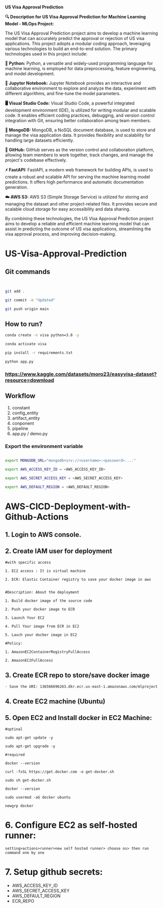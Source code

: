 **US Visa Approval Prediction**

**🔍 Description for US Visa Approval Prediction for Machine Learning Model - MLOps Project:**

The US Visa Approval Prediction project aims to develop a machine learning model that can accurately predict the approval or rejection of US visa applications. This project adopts a modular coding approach, leveraging various technologies to build an end-to-end solution. The primary technologies used in this project include:

**🐍 Python:** Python, a versatile and widely-used programming language for machine learning, is employed for data preprocessing, feature engineering, and model development.

**📓 Jupyter Notebook:** Jupyter Notebook provides an interactive and collaborative environment to explore and analyze the data, experiment with different algorithms, and fine-tune the model parameters.

**🖥️ Visual Studio Code:** Visual Studio Code, a powerful integrated development environment (IDE), is utilized for writing modular and scalable code. It enables efficient coding practices, debugging, and version control integration with Git, ensuring better collaboration among team members.

**🍃 MongoDB:** MongoDB, a NoSQL document database, is used to store and manage the visa application data. It provides flexibility and scalability for handling large datasets efficiently.

**🐙 GitHub:** GitHub serves as the version control and collaboration platform, allowing team members to work together, track changes, and manage the project's codebase effectively.

**⚡ FastAPI:**  FastAPI, a modern web framework for building APIs, is used to create a robust and scalable API for serving the machine learning model predictions. It offers high performance and automatic documentation generation.

**☁️ AWS S3:**  AWS S3 (Simple Storage Service) is utilized for storing and managing the dataset and other project-related files. It provides secure and scalable cloud storage for easy accessibility and data sharing.

By combining these technologies, the US Visa Approval Prediction project aims to develop a reliable and efficient machine learning model that can assist in predicting the outcome of US visa applications, streamlining the visa approval process, and improving decision-making.


# US-Visa-Approval-Prediction

## Git commands

```bash


git add .

git commit -m "Updated"

git push origin main
```

## How to run?

```bash
conda create -n visa python=3.8 -y
```

```bash
conda activate visa
```

```bash
pip install -r requirements.txt
```


```bash
python app.py
```


### https://www.kaggle.com/datasets/moro23/easyvisa-dataset?resource=download

## Workflow

1. constant
2. config_entity
3. artifact_entity
4. conponent
5. pipeline
6. app.py / demo.py


### Export the  environment variable
```bash

export MONGODB_URL="mongodb+srv://<username>:<password>...."

export AWS_ACCESS_KEY_ID = <AWS_ACCESS_KEY_ID>

export AWS_SECRET_ACCESS_KEY = <AWS_SECRET_ACCESS_KEY>

export AWS_DEFAULT_REGION = <AWS_DEFAULT_REGION>

```

# AWS-CICD-Deployment-with-Github-Actions

## 1. Login to AWS console.

## 2. Create IAM user for deployment

	#with specific access

	1. EC2 access : It is virtual machine

	2. ECR: Elastic Container registry to save your docker image in aws


	#Description: About the deployment

	1. Build docker image of the source code

	2. Push your docker image to ECR

	3. Launch Your EC2 

	4. Pull Your image from ECR in EC2

	5. Lauch your docker image in EC2

	#Policy:

	1. AmazonEC2ContainerRegistryFullAccess

	2. AmazonEC2FullAccess


## 3. Create ECR repo to store/save docker image
    - Save the URI: 136566696263.dkr.ecr.us-east-1.amazonaws.com/mlproject


## 4. Create EC2 machine (Ubuntu) 

## 5. Open EC2 and Install docker in EC2 Machine:


	#optinal

	sudo apt-get update -y

	sudo apt-get upgrade -y

	#required

	docker --version

	curl -fsSL https://get.docker.com -o get-docker.sh

	sudo sh get-docker.sh

	docker --version

	sudo usermod -aG docker ubuntu

	newgrp docker

# 6. Configure EC2 as self-hosted runner:
    setting>actions>runner>new self hosted runner> choose os> then run command one by one


# 7. Setup github secrets:

   - AWS_ACCESS_KEY_ID
   - AWS_SECRET_ACCESS_KEY
   - AWS_DEFAULT_REGION
   - ECR_REPO	